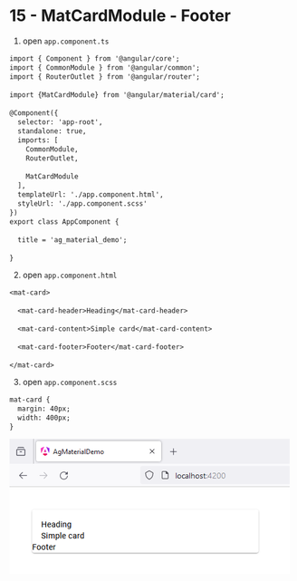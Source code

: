 # 15 - MatCardModule - Footer
 
1. open `app.component.ts`

```
import { Component } from '@angular/core';
import { CommonModule } from '@angular/common';
import { RouterOutlet } from '@angular/router';

import {MatCardModule} from '@angular/material/card';

@Component({
  selector: 'app-root',
  standalone: true,
  imports: [
    CommonModule, 
    RouterOutlet,

    MatCardModule
  ],
  templateUrl: './app.component.html',
  styleUrl: './app.component.scss'
})
export class AppComponent {

  title = 'ag_material_demo';

}
```

2. open `app.component.html`

```
<mat-card>

  <mat-card-header>Heading</mat-card-header>

  <mat-card-content>Simple card</mat-card-content>

  <mat-card-footer>Footer</mat-card-footer>

</mat-card>
```

3. open `app.component.scss`

```
mat-card {
  margin: 40px;
  width: 400px;
}
```

![Image](4.PNG)